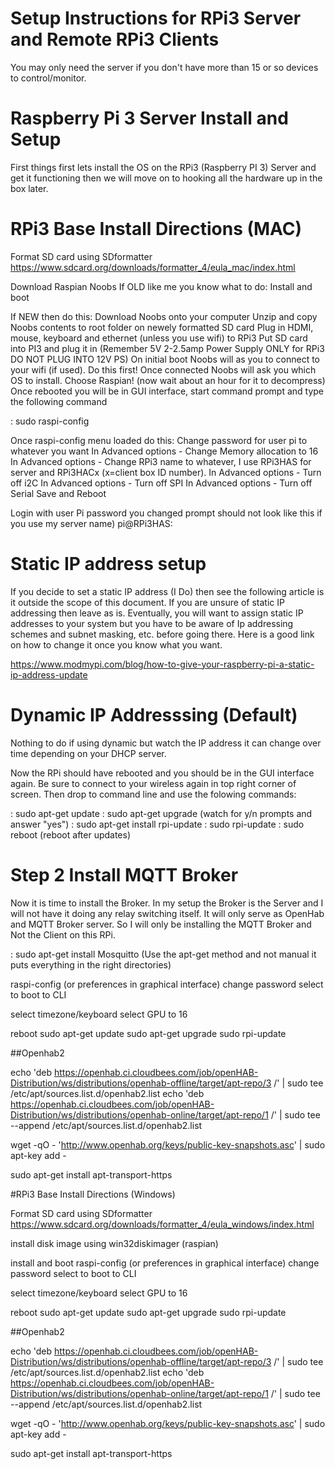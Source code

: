 # Setup Instructions for RPi3 Server and Remote RPi3 Clients 
You may only need the server if you don't have more than 15 or so devices to control/monitor.

# Raspberry Pi 3 Server Install and Setup
First things first lets install the OS on the RPi3 (Raspberry PI 3) Server and get it functioning then we will move on to hooking all the hardware up in the box later. 

# RPi3 Base Install Directions (MAC)

Format SD card using SDformatter
https://www.sdcard.org/downloads/formatter_4/eula_mac/index.html

Download Raspian Noobs
If OLD like me you know what to do:
Install and boot

If NEW then do this:
Download Noobs onto your computer
Unzip and copy Noobs contents to root folder on newely formatted SD card
Plug in HDMI, mouse, keyboard and ethernet (unless you use wifi) to RPi3
Put SD card into PI3 and plug it in (Remember 5V 2-2.5amp Power Supply ONLY for RPi3 DO NOT PLUG INTO 12V PS)
On initial boot Noobs will as you to connect to your wifi (if used). Do this first!
Once connected Noobs will ask you which OS to install. Choose Raspian! (now wait about an hour for it to decompress)
Once rebooted you will be in GUI interface, start command prompt and type the following command

: sudo raspi-config

Once raspi-config menu loaded do this:
Change password for user pi to whatever you want
In Advanced options - Change Memory allocation to 16
In Advanced options - Change RPi3 name to whatever, I use RPi3HAS for server and RPi3HACx (x=client box ID number).
In Advanced options - Turn off i2C
In Advanced options - Turn off SPI
In Advanced options - Turn off Serial
Save and Reboot

Login with user Pi password you changed prompt should not look like this if you use my server name)
pi@RPi3HAS:

# Static IP address setup
If you decide to set a static IP address (I Do) then see the following article is it outside the scope of this document. If you are unsure of static IP addressing then leave as is. Eventually, you will want to assign static IP addresses to your system but you have to be aware of Ip addressing schemes and subnet masking, etc. before going there. Here is a good link on how to change it once you know what you want.

https://www.modmypi.com/blog/how-to-give-your-raspberry-pi-a-static-ip-address-update

# Dynamic IP Addresssing (Default)
Nothing to do if using dynamic but watch the IP address it can change over time depending on your DHCP server.

Now the RPi should have rebooted and you should be in the GUI interface again. Be sure to connect to your wireless again in top right corner of screen. Then drop to command line and use the folowing commands:

: sudo apt-get update
: sudo apt-get upgrade (watch for y/n prompts and answer "yes")
: sudo apt-get install rpi-update
: sudo rpi-update
: sudo reboot (reboot after updates)




# Step 2 Install MQTT Broker
Now it is time to install the Broker. In my setup the Broker is the Server and I will not have it doing any relay switching itself. It will only serve as OpenHab and MQTT Broker server. So I will only be installing the MQTT Broker and Not the Client on this RPi.

: sudo apt-get install Mosquitto (Use the apt-get method and not manual it puts everything in the right directories)



raspi-config (or preferences in graphical interface)
change password
select to boot to CLI

select timezone/keyboard
select GPU to 16

reboot
sudo apt-get update
sudo apt-get upgrade
sudo rpi-update

##Openhab2

echo 'deb https://openhab.ci.cloudbees.com/job/openHAB-Distribution/ws/distributions/openhab-offline/target/apt-repo/3 /' | sudo tee /etc/apt/sources.list.d/openhab2.list
echo 'deb https://openhab.ci.cloudbees.com/job/openHAB-Distribution/ws/distributions/openhab-online/target/apt-repo/1 /' | sudo tee --append /etc/apt/sources.list.d/openhab2.list

wget -qO - 'http://www.openhab.org/keys/public-key-snapshots.asc' | sudo apt-key add -

sudo apt-get install apt-transport-https

#RPi3 Base Install Directions (Windows)

Format SD card using SDformatter
https://www.sdcard.org/downloads/formatter_4/eula_windows/index.html

install disk image using win32diskimager (raspian)

install and boot
raspi-config (or preferences in graphical interface)
change password
select to boot to CLI

select timezone/keyboard
select GPU to 16

reboot
sudo apt-get update
sudo apt-get upgrade
sudo rpi-update

##Openhab2

echo 'deb https://openhab.ci.cloudbees.com/job/openHAB-Distribution/ws/distributions/openhab-offline/target/apt-repo/3 /' | sudo tee /etc/apt/sources.list.d/openhab2.list
echo 'deb https://openhab.ci.cloudbees.com/job/openHAB-Distribution/ws/distributions/openhab-online/target/apt-repo/1 /' | sudo tee --append /etc/apt/sources.list.d/openhab2.list

wget -qO - 'http://www.openhab.org/keys/public-key-snapshots.asc' | sudo apt-key add -

sudo apt-get install apt-transport-https
